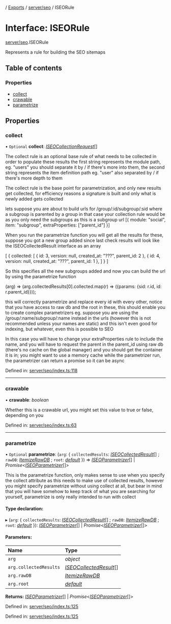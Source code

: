 [](../README.md) / [Exports](../modules.md) / [server/seo](../modules/server_seo.md) / ISEORule

# Interface: ISEORule

[server/seo](../modules/server_seo.md).ISEORule

Represents a rule for building the SEO sitemaps

## Table of contents

### Properties

- [collect](server_seo.iseorule.md#collect)
- [crawable](server_seo.iseorule.md#crawable)
- [parametrize](server_seo.iseorule.md#parametrize)

## Properties

### collect

• `Optional` **collect**: [*ISEOCollectionRequest*](server_seo.iseocollectionrequest.md)[]

The collect rule is an optional base rule of what needs to be collected in order to populate these results
the first string represents the module path, eg. "users" you should separate it by / if there's more
into them, the second string represents the item definition path eg. "user" also separated by / if there's
more depth to them

The collect rule is the base point for parametrization, and only new results get collected, for efficiency reasons
a signature is built and only what is newly added gets collected

lets suppose you are about to build urls for /group/:id/subgroup/:sid where a subgroup is parented by a group
in that case your collection rule would be as you only need the subgroups as this is a subgroup url
[{
  module: "social",
  item: "subgroup",
  extraProperties: ["parent_id"]
}]

When you run the parametrize function you will get all the results for these, suppose you got a new group added
since last check results will look like the ISEOCollectedResult interface as an array

[
  {
    collected: [
      {
        id: 3,
        version: null,
        created_at: "???",
        parent_id: 2
      },
      {
        id: 4,
        version: null,
        created_at: "???",
        parent_id: 1
      },
    ]
  }
]

So this specifies all the new subgroups added and now you can build the url by using the parametrize function

(arg) => (arg.collectedResults[0].collected.map(r) => ({params: {sid: r.id, id: r.parent_id}}));

this will correctly parametrize and replace every id with every other, notice that you have access to raw db
and the root in these, this should enable you to create complex parametrizers eg. suppose you are using the
/group/:name/subgroup/:name instead in the urls (however this is not recommended unless your names are static)
and this isn't even good for indexing, but whatever, even this is possible to SEO

In this case you will have to change your extraProperties rule to include the name, and you will have to request
the parent in the parent_id using raw db (there's no cache on the global manager) and you should get the container it
is in; you might want to use a memory cache while the parametrizer run, the parametrizer can return a promise so
it can be async

Defined in: [server/seo/index.ts:118](https://github.com/onzag/itemize/blob/11a98dec/server/seo/index.ts#L118)

___

### crawable

• **crawable**: *boolean*

Whether this is a crawable url, you might set this value to true or
false, depending on you

Defined in: [server/seo/index.ts:63](https://github.com/onzag/itemize/blob/11a98dec/server/seo/index.ts#L63)

___

### parametrize

• `Optional` **parametrize**: (`arg`: { `collectedResults`: [*ISEOCollectedResult*](server_seo.iseocollectedresult.md)[] ; `rawDB`: [*ItemizeRawDB*](../classes/server_raw_db.itemizerawdb.md) ; `root`: [*default*](../classes/base_root.default.md)  }) => [*ISEOParametrizer*](server_seo.iseoparametrizer.md)[] \| *Promise*<[*ISEOParametrizer*](server_seo.iseoparametrizer.md)[]\>

This is the parametrize function, only makes sense to use when you specify the collect attribute as this needs
to make use of collected results, however you might specify parametrize without using collect at all, but bear in mind that
you will have somehow to keep track of what you are searching for yourself, parametrize is only really intended to run with
collect

#### Type declaration:

▸ (`arg`: { `collectedResults`: [*ISEOCollectedResult*](server_seo.iseocollectedresult.md)[] ; `rawDB`: [*ItemizeRawDB*](../classes/server_raw_db.itemizerawdb.md) ; `root`: [*default*](../classes/base_root.default.md)  }): [*ISEOParametrizer*](server_seo.iseoparametrizer.md)[] \| *Promise*<[*ISEOParametrizer*](server_seo.iseoparametrizer.md)[]\>

#### Parameters:

Name | Type |
:------ | :------ |
`arg` | *object* |
`arg.collectedResults` | [*ISEOCollectedResult*](server_seo.iseocollectedresult.md)[] |
`arg.rawDB` | [*ItemizeRawDB*](../classes/server_raw_db.itemizerawdb.md) |
`arg.root` | [*default*](../classes/base_root.default.md) |

**Returns:** [*ISEOParametrizer*](server_seo.iseoparametrizer.md)[] \| *Promise*<[*ISEOParametrizer*](server_seo.iseoparametrizer.md)[]\>

Defined in: [server/seo/index.ts:125](https://github.com/onzag/itemize/blob/11a98dec/server/seo/index.ts#L125)

Defined in: [server/seo/index.ts:125](https://github.com/onzag/itemize/blob/11a98dec/server/seo/index.ts#L125)
